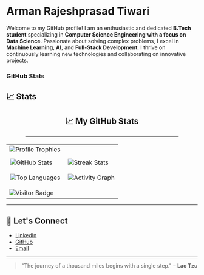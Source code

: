 # Arman Rajeshprasad Tiwari

Welcome to my GitHub profile! I am an enthusiastic and dedicated **B.Tech student** specializing in **Computer Science Engineering with a focus on Data Science**. Passionate about solving complex problems, I excel in **Machine Learning**, **AI**, and **Full-Stack Development**. I thrive on continuously learning new technologies and collaborating on innovative projects.


### GitHub Stats
## 📈 Stats

<div align="center">
  <h2>📈 My GitHub Stats</h2>
  <hr style="width:80%; margin: 20px auto;">
  <table>
    <tr>
      <td colspan="2">
        <img src="https://github-profile-trophy.vercel.app/?username=tiwariar7&row=1&column=8&margin-h=8&theme=darkhub&count_private=true&margin-w=15&no-frame=true" alt="Profile Trophies" />
      </td>
    </tr>
    <tr>
      <td style="padding: 10px;">
        <img src="https://github-readme-stats.vercel.app/api?username=tiwariar7&show_icons=true&hide_border=true" alt="GitHub Stats" />
      </td>
      <td style="padding: 10px;">
        <img src="https://github-readme-streak-stats.herokuapp.com/?user=tiwariar7&theme=default&hide_title=true" alt="Streak Stats" />
      </td>
    </tr>
    <tr>
      <td style="padding: 10px;">
        <img src="https://github-readme-stats.vercel.app/api/top-langs/?username=tiwariar7&layout=compact" alt="Top Languages" />
      </td>
      <td style="padding: 10px;">
        <img src="https://github-readme-activity-graph.vercel.app/graph?username=tiwariar7&theme=github" alt="Activity Graph" />
      </td>
    </tr>
    <tr>
      <td colspan="2" style="padding-top: 10px;">
        <img src="https://visitor-badge.laobi.icu/badge?page_id=tiwariar7.tiwariar7" alt="Visitor Badge" />
      </td>
    </tr>
  </table>  
</div>

---

## 📣 Let's Connect

- [LinkedIn](https://www.linkedin.com/in/arman-rajeshprasad-tiwari-119231289/)
- [GitHub](https://github.com/tiwariar7)
- [Email](mailto:tiwariar_9@rknec.edu)

---

> "The journey of a thousand miles begins with a single step." – **Lao Tzu**
